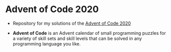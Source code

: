 # Advent of Code 2020
* Repository for my solutions of the [Advent of Code 2020](https://adventofcode.com/2020/)

* **Advent of Code** is an Advent calendar of small programming puzzles for a variety of skill sets and skill levels that can be solved in any programming language you like.